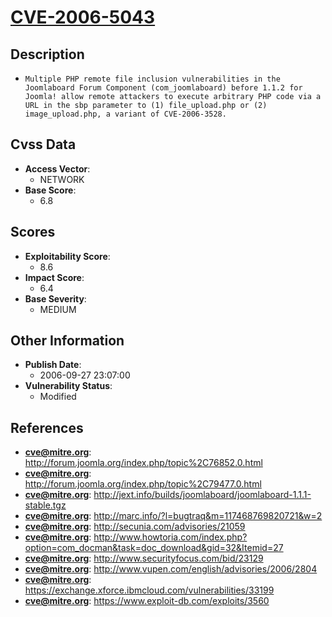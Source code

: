 
# [CVE-2006-5043](https://cve.mitre.org/cgi-bin/cvename.cgi?name=CVE-2006-5043)

## Description

- `Multiple PHP remote file inclusion vulnerabilities in the Joomlaboard Forum Component (com_joomlaboard) before 1.1.2 for Joomla! allow remote attackers to execute arbitrary PHP code via a URL in the sbp parameter to (1) file_upload.php or (2) image_upload.php, a variant of CVE-2006-3528.`

## Cvss Data

- **Access Vector**:
  - NETWORK
- **Base Score**:
  - 6.8

## Scores

- **Exploitability Score**:
  - 8.6
- **Impact Score**:
  - 6.4
- **Base Severity**:
  - MEDIUM

## Other Information

- **Publish Date**:
  - 2006-09-27 23:07:00
- **Vulnerability Status**:
  - Modified

## References

- **cve@mitre.org**: http://forum.joomla.org/index.php/topic%2C76852.0.html
- **cve@mitre.org**: http://forum.joomla.org/index.php/topic%2C79477.0.html
- **cve@mitre.org**: http://jext.info/builds/joomlaboard/joomlaboard-1.1.1-stable.tgz
- **cve@mitre.org**: http://marc.info/?l=bugtraq&m=117468769820721&w=2
- **cve@mitre.org**: http://secunia.com/advisories/21059
- **cve@mitre.org**: http://www.howtoria.com/index.php?option=com_docman&task=doc_download&gid=32&Itemid=27
- **cve@mitre.org**: http://www.securityfocus.com/bid/23129
- **cve@mitre.org**: http://www.vupen.com/english/advisories/2006/2804
- **cve@mitre.org**: https://exchange.xforce.ibmcloud.com/vulnerabilities/33199
- **cve@mitre.org**: https://www.exploit-db.com/exploits/3560
